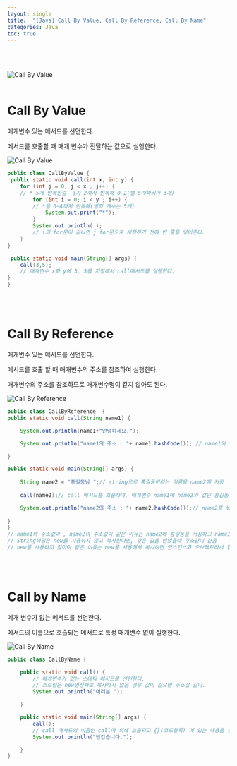 ```yaml
---
layout: single
title:  "[Java] Call By Value, Call By Reference, Call By Name"
categories: Java
toc: true
---
```

<br/><br/>

![Call By Value](https:/images/2023-03-26-return/매개변수호출방식.JPG)
<br/><br/>

# Call By Value #

매개변수 있는 메서드를 선언한다.

메서드를 호출할 때 매개 변수가 전달하는 값으로 실행한다.

![Call By Value](https:/images/2023-03-26-return/콜바이벨류결과.JPG)

```java
public class CallByValue {
 public static void call(int x, int y) {
 	for (int j = 0; j < x ; j++) {
	// * 5개 반복한걸  j가 2까지 반복해 0~2(별 5개짜리가 3개)
		for (int i = 0; i < y ; i++) {
		// *을 0~4까지 반복해(별의 개수는 5개)
			System.out.print("*");
		}
		System.out.println( );
		// i의 for문이 끝나면 j for문으로 시작하기 전에 빈 줄을 넣어준다.
	}
}
```

```java
 public static void main(String[] args) {
	call(3,5);
	// 매개변수 x와 y에 3, 5를 저장해서 call메서드를 실행한다.
}
}
```
<br/><br/>


# Call By Reference # 

매개변수 있는 메서드를 선언한다.

메서드를 호출 할 때 매개변수의 주소를 참조하여 실행한다.

매개변수의 주소를 참조하므로 매개변수명이 같지 않아도 된다.

![Call By Reference](https:/images/2023-03-26-return/콜바이레퍼런스결과.JPG)

```java
public class CallByReference  { 
public static void call(String name1) {

	System.out.println(name1+"안녕하세요."); 

	System.out.println("name1의 주소 : "+ name1.hashCode()); // name1의 주소값 확인

}
```

```java
public static void main(String[] args) {
	
	String name2 = "홍길동님 ";// string으로 홍길동이라는 이름을 name2에 저장
	
	call(name2);// call 메서드를 호출하며, 매개변수 name1에 name2의 값인 홍길동님을 넣어 call메서드를 실행한다.

	System.out.println("name2의 주소 : "+ name2.hashCode());// name2를 넣은 주소값을 확인다.
	
}
}
// name1의 주소값과 , name2의 주소값이 같은 이유는 name2에 홍길동을 저장하고 name1에 저장했기 때문에 같은 값이 됨 
// String타입은 new를 사용하지 않고 복사한다면, 같은 값을 받았을때 주소같이 같음
// new를 사용하지 않아야 같은 이유는 new를 사용해서 복사하면 인스턴스화 오브젝트라서 힙에 저장됨, 힙에서는 값이 같던 다르던 주소값은 달라짐
```
<br/><br/>

# Call by Name #

메개 변수가 없는 메서드를 선언한다.

메서드의 이름으로 호출되는 메서드로 특정 매개변수 없이 실행한다.

![Call By Name](https:/images/2023-03-26-return/콜바이네임결과.JPG)

```java
public class CallByName {

	public static void call() {
		// 매개변수가 없는 스테틱 메서드를 선언한다.
		// 스트링은 new연산자로 복사하지 않은 경우 값이 같으면 주소값 같다.
		System.out.println("여러분 ");

	}
```
	
```java    
	public static void main(String[] args) {
		call();
		// call 매서드의 이름인 call에 의해 호출되고 {}(코드블록) 에 있는 내용을 실행한다.
		System.out.println("반갑습니다.");

	}
}
```
